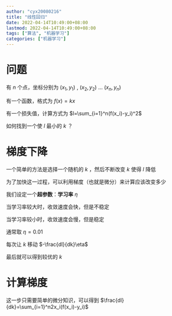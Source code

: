 ```yaml
---
author: "cyx20080216"
title: "线性回归"
date: 2022-04-14T10:49:00+08:00
lastmod: 2022-04-14T10:49:00+08:00
tags: ["算法", "机器学习"]
categories: ["机器学习"]
---
```

# 问题
有 $n$ 个点，坐标分别为 $(x_1,y_1)$ , $(x_2,y_2)$ ... $(x_n,y_n)$

有一个函数，格式为 $f(x)=kx$

有一个损失值，计算方式为 $l=\sum_{i=1}^n(f(x_i)-y_i)^2$

如何找到一个使 $l$ 最小的 $k$ ？
# 梯度下降
一个简单的方法是选择一个随机的 $k$ ，然后不断改变 $k$ 使得 $l$ 降低

为了加快这一过程，可以利用梯度（也就是微分）来计算应该改变多少

我们设定一个**超参数**：**学习率** $\eta$

当学习率较大时，收敛速度会快，但是不稳定

当学习率较小时，收敛速度会慢，但是稳定

通常取 $\eta=0.01$

每次让 $k$ 移动 $-\frac{dl}{dk}\eta$

最后就可以得到较优的 $k$
# 计算梯度
这一步只需要简单的微分知识，可以得到 $\frac{dl}{dk}=\sum_{i=1}^n2x_i(f(x_i)-y_i)$
